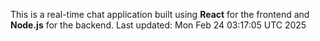 This is a real-time chat application built using **React** for the frontend and **Node.js** for the backend.
Last updated: Mon Feb 24 03:17:05 UTC 2025
